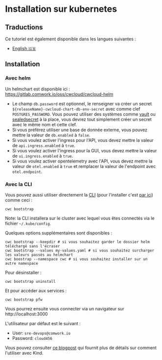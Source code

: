 # Installation sur kubernetes

## Traductions

Ce tutoriel est également disponible dans les langues suivantes :

* [English 🇬🇧](../../../../../tutorials/selfhosted/installation/kubernetes.md)

## Installation

### Avec helm

Un helmchart est disponible ici : https://gitlab.comwork.io/oss/cwcloud/cwcloud-helm

* Le champ `db.password` est optionnel, le renseigner va créer un secret `${releaseName}-cwcloud-chart-db-env-secret` avec comme clef `POSTGRES_PASSWORD`. Vous pouvez utiliser des systèmes comme [vault](https://www.vaultproject.io) ou [sealedsecret](https://github.com/bitnami-labs/sealed-secrets) à la place, vous devrez tout simplement créer un secret avec le même nom et cette clef.
* Si vous préférez utiliser une base de donnée externe, vous pouvez mettre la valeur de `db.enabled` à `false`.
* Si vous voulez activer l'ingress pour l'API, vous devez mettre la valeur de `api.ingress.enabled` à `true`.
* Si vous voulez activer l'ingress pour la GUI, vous devez mettre la valeur de `ui.ingress.enabled` à `true`.
* Si vous voulez activer opentelemetry avec l'API, vous devez mettre la valeur de `otel.enabled` à `true` et remplacer la valeur de l'endpoint avec `otel.endpoint`.

### Avec la CLI

Vous pouvez aussi utiliser directement la [CLI](../../cli/README.md) (pour l'installer c'est [par ici](../../cli/install.md)) comme ceci :

```shell
cwc bootstrap
```

Note: la CLI installera sur le cluster avec lequel vous êtes connectés via le fichier `~/.kube/config`.

Quelques options supplémentaires sont disponibles :

```shell
cwc bootstrap --keepdir # si vous souhaitez garder le dossier helm téléchargé sans l'écraser
cwc bootstrap --values my-values.yaml # si vous souhaitez surcharger les valeurs passés au helmchart
cwc boostrap --namespace cwc # si vous souhaitez installer sur un autre namespace
```

Pour désinstaller :

```shell
cwc bootstrap uninstall
```

Et pour accéder aux services :

```shell
cwc bootstrap pfw
```

Vous pourrez ensuite vous connecter via un navigateur sur http://localhost:3000

L'utilisateur par défaut est le suivant :
* User: `sre-devops@comwork.io`
* Password: `cloud456`

Vous pouvez consulter [ce blogpost](https://www.comwork.io/blog/cwcloud-kubernetes-install) qui fournit plus de détails sur comment l'utiliser avec Kind.
